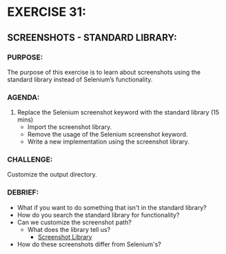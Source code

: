 # EXERCISE 31:
## SCREENSHOTS - STANDARD LIBRARY:
### PURPOSE:
The purpose of this exercise is to learn about screenshots using the standard library instead of Selenium’s functionality.

### AGENDA:
1. Replace the Selenium screenshot keyword with the standard library (15 mins)
   - Import the screenshot library.
   - Remove the usage of the Selenium screenshot keyword.
   - Write a new implementation using the screenshot library.

### CHALLENGE:
Customize the output directory.

### DEBRIEF:
- What if you want to do something that isn't in the standard library?
- How do you search the standard library for functionality?
- Can we customize the screenshot path?
  - What does the library tell us?
    - [Screenshot Library](http://robotframework.org/robotframework/latest/libraries/Screenshot.html)
- How do these screenshots differ from Selenium's?
